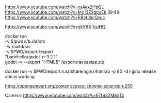 https://www.youtube.com/watch?v=xsAyx2r1bQU
https://www.youtube.com/watch?v=Mc13Z2gboEk
39:49
https://www.youtube.com/watch?v=RBotJacQycc

https://www.youtube.com/watch?v=gkY6X-bziHQ

docker run \
    -v $(pwd):/build/src \
    -w /build/src \
    -v $PWD/export:/export \
    "barichello/godot-ci:3.2.1" \
    godot -v --export "HTML5" /export/raekaetae.zip

docker run  -v $PWD/export:/usr/share/nginx/html:ro -p 80 -d nginx
release ations working


https://opengameart.org/content/space-shooter-extension-250

Camera:
https://www.youtube.com/watch?v=E7f93ZM8qTo